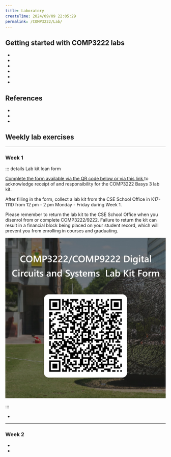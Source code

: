 ```yaml
---
title: Laboratory
createTime: 2024/09/09 22:05:29
permalink: /COMP3222/Lab/
---
```


<div class="how_qb">

## Getting started with COMP3222 labs

- <HGlobalLink title="Getting Started with Vivado and COMP3222 Labs Guide" md5="cd28bb78f291795212a3436591f4c12c"/>
- <HLink title="Basys 3 Digilent Reference webpage" src="https://digilent.com/reference/programmable-logic/basys-3/start" />


- <HGlobalLink title="Basys 3 reference manual" md5="dfb642728007671e306591bdee2f034b"/>
- <HGlobalLink title="basys3/C.0/board_files" md5="3eea5ad128202e2a82429abe2ff1a037"/>
- <HGlobalLink title="Getting Started with Vivado for Hardware-Only Designs/project_1_vhdl.zip" md5="55c954e7b391febad1ab5f5f268ff020"/>
- <HGlobalLink title="Using the Simulator in Vivado/project_2_vhdl.zip" md5="b64033fc1d0d4e3600bfd58ceed4c880"/>

</div>


<div class="how_qb">

## References

- <HGlobalLink title="Vivado Design Suite User Guide" md5="134cabdaf0b19d3d8c0b3f8f3c167f27"/>
- <HGlobalLink title="Artix-7 FPGA datasheet" md5="cd333b66c9a95763b203c0bd1fadcf2e"/>
- <HGlobalLink title="Xilinx XAPP199 Writing Efficient Testbenches" md5="e68b53092ae3023c565c1b342866ef18"/>

</div>

<div class="how_qb">

## Weekly lab exercises

---

### Week 1

::: details Lab kit loan form

[Complete the form available via the QR code below or via this link ](https://forms.office.com/Pages/ResponsePage.aspx?id=pM_2PxXn20i44Qhnufn7o1Bbd3S_R2BKrNnWJ6B2uupUNTRFUEJIOVY4R0lPS0Q3WFNaVjVJWFpOWS4u)to acknowledge receipt of and responsibility for the COMP3222 Basys 3 lab kit.

After filling in the form, collect a lab kit from the CSE School Office in K17-111D from 12 pm - 2 pm Monday - Friday during Week 1.

Please remember to return the lab kit to the CSE School Office when you disenrol from or complete COMP3222/9222. Failure to return the kit can result in a financial block being placed on your student record, which will prevent you from enrolling in courses and graduating.

![img](img/QRCode_for_COMP3222_COMP9222_Digital_Circuits_and_Systems__Lab_Kit_Form.jpg)

:::

- <HGlobalLink title="Familiarise yourself with Vivado and the Basys 3 board" md5="cd28bb78f291795212a3436591f4c12c"/>

---

### Week 2

- <HGlobalLink title="Lab 1 exercise sheet - Parts III, IV & V to be marked off (6 marks total)" md5="a2d25eb7a5955051c16b937f995a9b61"/>
- <HGlobalLink title="Lab 1 project files" md5="a8f05269b7cbe70bacacc35a28993a5b"/>

</div>
